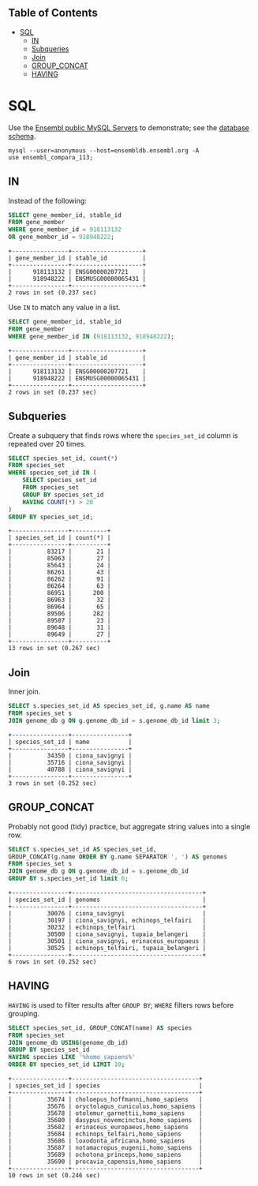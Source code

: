 ## Table of Contents

- [SQL](#sql)
  - [IN](#in)
  - [Subqueries](#subqueries)
  - [Join](#join)
  - [GROUP_CONCAT](#group_concat)
  - [HAVING](#having)

# SQL

Use the [Ensembl public MySQL Servers](https://www.ensembl.org/info/data/mysql.html?redirect=no) to demonstrate; see the [database schema](https://www.ensembl.org/info/docs/api/core/core_schema.html).

```console
mysql --user=anonymous --host=ensembldb.ensembl.org -A
use ensembl_compara_113;
```

## IN

Instead of the following:

```sql
SELECT gene_member_id, stable_id
FROM gene_member
WHERE gene_member_id = 918113132
OR gene_member_id = 918948222;
```
```
+----------------+--------------------+
| gene_member_id | stable_id          |
+----------------+--------------------+
|      918113132 | ENSG00000207721    |
|      918948222 | ENSMUSG00000065431 |
+----------------+--------------------+
2 rows in set (0.237 sec)
```

Use `IN` to match any value in a list.

```sql
SELECT gene_member_id, stable_id
FROM gene_member
WHERE gene_member_id IN (918113132, 918948222);
```
```
+----------------+--------------------+
| gene_member_id | stable_id          |
+----------------+--------------------+
|      918113132 | ENSG00000207721    |
|      918948222 | ENSMUSG00000065431 |
+----------------+--------------------+
2 rows in set (0.237 sec)
```

## Subqueries

Create a subquery that finds rows where the `species_set_id` column is repeated over 20 times.

```sql
SELECT species_set_id, count(*)
FROM species_set
WHERE species_set_id IN (
    SELECT species_set_id
    FROM species_set
    GROUP BY species_set_id
    HAVING COUNT(*) > 20
)
GROUP BY species_set_id;
```
```
+----------------+----------+
| species_set_id | count(*) |
+----------------+----------+
|          83217 |       21 |
|          85063 |       27 |
|          85643 |       24 |
|          86261 |       43 |
|          86262 |       91 |
|          86264 |       63 |
|          86951 |      200 |
|          86963 |       32 |
|          86964 |       65 |
|          89506 |      282 |
|          89507 |       23 |
|          89648 |       31 |
|          89649 |       27 |
+----------------+----------+
13 rows in set (0.267 sec)
```

## Join

Inner join.

```sql
SELECT s.species_set_id AS species_set_id, g.name AS name
FROM species_set s
JOIN genome_db g ON g.genome_db_id = s.genome_db_id limit 3;
```
```
+----------------+----------------+
| species_set_id | name           |
+----------------+----------------+
|          34350 | ciona_savignyi |
|          35716 | ciona_savignyi |
|          40788 | ciona_savignyi |
+----------------+----------------+
3 rows in set (0.252 sec)
```

## GROUP_CONCAT

Probably not good (tidy) practice, but aggregate string values into a single row.

```sql
SELECT s.species_set_id AS species_set_id,
GROUP_CONCAT(g.name ORDER BY g.name SEPARATOR ', ') AS genomes
FROM species_set s
JOIN genome_db g ON g.genome_db_id = s.genome_db_id
GROUP BY s.species_set_id limit 6;
```
```
+----------------+-------------------------------------+
| species_set_id | genomes                             |
+----------------+-------------------------------------+
|          30076 | ciona_savignyi                      |
|          30197 | ciona_savignyi, echinops_telfairi   |
|          30232 | echinops_telfairi                   |
|          30500 | ciona_savignyi, tupaia_belangeri    |
|          30501 | ciona_savignyi, erinaceus_europaeus |
|          30525 | echinops_telfairi, tupaia_belangeri |
+----------------+-------------------------------------+
6 rows in set (0.252 sec)
```

## HAVING

`HAVING` is used to filter results after `GROUP BY`; `WHERE` filters rows before grouping.

```sql
SELECT species_set_id, GROUP_CONCAT(name) AS species
FROM species_set
JOIN genome_db USING(genome_db_id)
GROUP BY species_set_id
HAVING species LIKE '%homo_sapiens%'
ORDER BY species_set_id LIMIT 10;
```
```
+----------------+------------------------------------+
| species_set_id | species                            |
+----------------+------------------------------------+
|          35674 | choloepus_hoffmanni,homo_sapiens   |
|          35676 | oryctolagus_cuniculus,homo_sapiens |
|          35678 | otolemur_garnettii,homo_sapiens    |
|          35680 | dasypus_novemcinctus,homo_sapiens  |
|          35682 | erinaceus_europaeus,homo_sapiens   |
|          35684 | echinops_telfairi,homo_sapiens     |
|          35686 | loxodonta_africana,homo_sapiens    |
|          35687 | notamacropus_eugenii,homo_sapiens  |
|          35689 | ochotona_princeps,homo_sapiens     |
|          35690 | procavia_capensis,homo_sapiens     |
+----------------+------------------------------------+
10 rows in set (0.246 sec)
```
